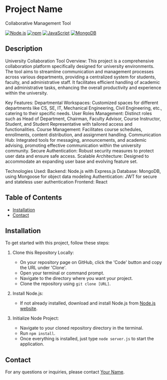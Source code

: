 # Project Name

Collaborative Management Tool

[![Node.js](https://img.shields.io/badge/node-%3E%3D%2012.0.0-brightgreen.svg)](https://nodejs.org/)
[![npm](https://img.shields.io/badge/npm-%3E%3D%206.0.0-brightgreen.svg)](https://www.npmjs.com/)
[![JavaScript](https://img.shields.io/badge/language-JavaScript-yellow.svg)](https://www.javascript.com/)
[![MongoDB](https://img.shields.io/badge/database-MongoDB-brightgreen.svg)](https://www.mongodb.com/)

## Description

University Collaboration Tool
Overview:
This project is a comprehensive collaboration platform specifically designed for university environments. The tool aims to streamline communication and management processes across various departments, providing a centralized system for students, faculty, and administrative staff. It facilitates efficient handling of academic and administrative tasks, enhancing the overall productivity and experience within the university.

Key Features:
Departmental Workspaces: Customized spaces for different departments like CS, SE, IT, Mechanical Engineering, Civil Engineering, etc., catering to their specific needs.
User Roles Management: Distinct roles such as Head of Department, Chairman, Faculty Advisor, Course Instructor, Student, and Student Representative with tailored access and functionalities.
Course Management: Facilitates course schedules, enrollments, content distribution, and assignment handling.
Communication Hub: Integrated tools for messaging, announcements, and academic advising, promoting effective communication within the university community.
Secure Authentication: Robust security measures to protect user data and ensure safe access.
Scalable Architecture: Designed to accommodate an expanding user base and evolving feature set.

Technologies Used:
Backend: Node.js with Express.js
Database: MongoDB, using Mongoose for object data modeling
Authentication: JWT for secure and stateless user authentication
Frontend: React

## Table of Contents

- [Installation](#installation)
- [Contact](#contact)

## Installation

To get started with this project, follow these steps:

1. Clone this Repository Locally:

   - On your repository page on GitHub, click the 'Code' button and copy the URL under 'Clone'.
   - Open your terminal or command prompt.
   - Navigate to the directory where you want your project.
   - Clone the repository using `git clone [URL]`.

2. Install Node.js:

   - If not already installed, download and install Node.js from [Node.js website](https://nodejs.org/).

3. Initialize Node Project:
   - Navigate to your cloned repository directory in the terminal.
   - Run `npm install`.
   - Once everything is installed, just type `node server.js` to start the application.

## Contact

For any questions or inquiries, please contact [Your Name](mailto:abdulkareemstudy@gmail.com).
